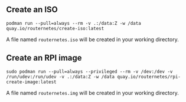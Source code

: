 ## Create an ISO
```
podman run --pull=always --rm -v .:/data:Z -w /data quay.io/routernetes/create-iso:latest
```

A file named ```routernetes.iso``` will be created in your working directory.

## Create an RPI image
```
sudo podman run --pull=always --privileged --rm -v /dev:/dev -v /run/udev:/run/udev -v .:/data:Z -w /data quay.io/routernetes/rpi-create-image:latest
```

A file named ```routernetes.img``` will be created in your working directory.
